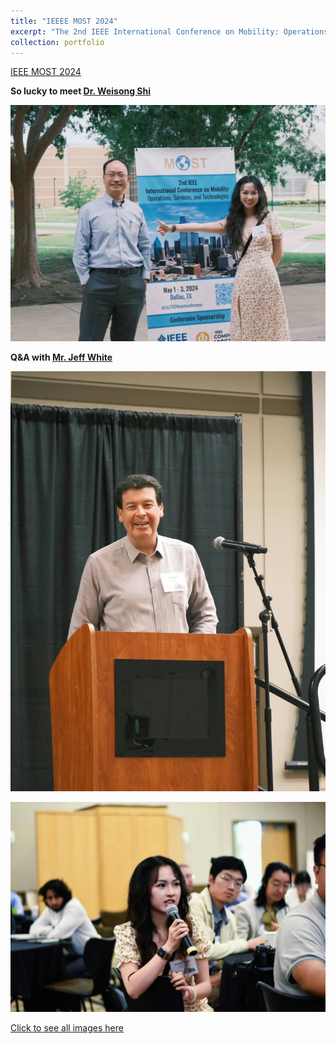 ```yaml
---
title: "IEEEE MOST 2024"
excerpt: "The 2nd IEEE International Conference on Mobility: Operations, Services, and Technologies<br/><img src='/images/MOST2024_2.jpg'>"
collection: portfolio
---
```


[IEEE MOST 2024](https://ieeemobility.org/MOST2024/index.php)

**So lucky to meet [Dr. Weisong Shi](https://weisongshi.org/)**

![most image 6](../images/MOST2024_6.jpg)

**Q&A with [Mr. Jeff White](https://www.wjeffwhite.com/)** 

![most image 5](../images/MOST2024_5.jpg)

![most image 7](../images/MOST2024_7.jpg)



[Click to see all images here](https://ieeemobility.org/MOST2024/photos.php)
